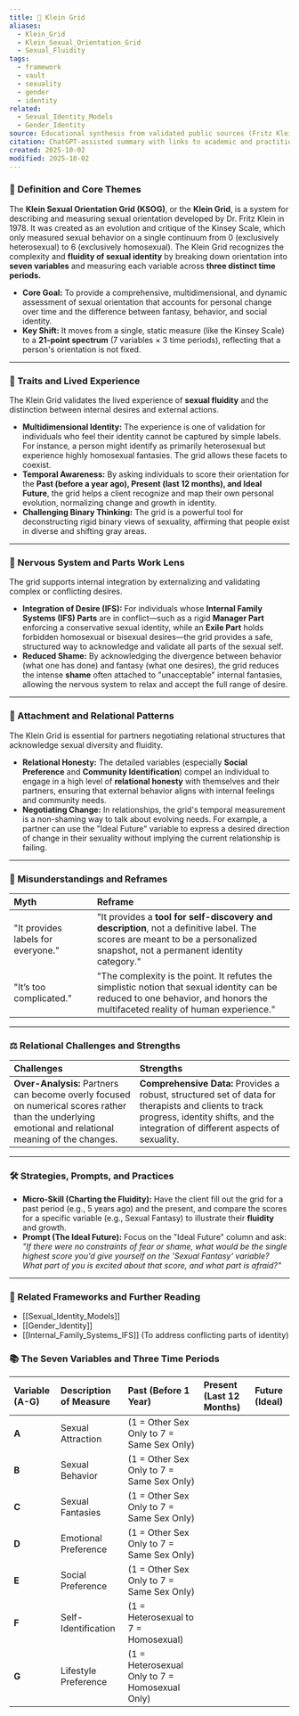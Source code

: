 ```yaml
---
title: 📏 Klein Grid
aliases:
  - Klein_Grid
  - Klein_Sexual_Orientation_Grid
  - Sexual_Fluidity
tags:
  - framework
  - vault
  - sexuality
  - gender
  - identity
related:
  - Sexual_Identity_Models
  - Gender_Identity
source: Educational synthesis from validated public sources (Fritz Klein's model)
citation: ChatGPT-assisted summary with links to academic and practitioner materials
created: 2025-10-02
modified: 2025-10-02
---
```

### 🧩 Definition and Core Themes

The **Klein Sexual Orientation Grid (KSOG)**, or the **Klein Grid**, is a system for describing and measuring sexual orientation developed by Dr. Fritz Klein in 1978. It was created as an evolution and critique of the Kinsey Scale, which only measured sexual behavior on a single continuum from 0 (exclusively heterosexual) to 6 (exclusively homosexual). The Klein Grid recognizes the complexity and **fluidity of sexual identity** by breaking down orientation into **seven variables** and measuring each variable across **three distinct time periods.**

-   **Core Goal:** To provide a comprehensive, multidimensional, and dynamic assessment of sexual orientation that accounts for personal change over time and the difference between fantasy, behavior, and social identity.
-   **Key Shift:** It moves from a single, static measure (like the Kinsey Scale) to a **21-point spectrum** (7 variables $\times$ 3 time periods), reflecting that a person's orientation is not fixed.

---

### 🌿 Traits and Lived Experience

The Klein Grid validates the lived experience of **sexual fluidity** and the distinction between internal desires and external actions.

-   **Multidimensional Identity:** The experience is one of validation for individuals who feel their identity cannot be captured by simple labels. For instance, a person might identify as primarily heterosexual but experience highly homosexual fantasies. The grid allows these facets to coexist.
-   **Temporal Awareness:** By asking individuals to score their orientation for the **Past (before a year ago), Present (last 12 months), and Ideal Future**, the grid helps a client recognize and map their own personal evolution, normalizing change and growth in identity.
-   **Challenging Binary Thinking:** The grid is a powerful tool for deconstructing rigid binary views of sexuality, affirming that people exist in diverse and shifting gray areas.

---

### 🧠 Nervous System and Parts Work Lens

The grid supports internal integration by externalizing and validating complex or conflicting desires.

-   **Integration of Desire (IFS):** For individuals whose **Internal Family Systems (IFS) Parts** are in conflict—such as a rigid **Manager Part** enforcing a conservative sexual identity, while an **Exile Part** holds forbidden homosexual or bisexual desires—the grid provides a safe, structured way to acknowledge and validate all parts of the sexual self.
-   **Reduced Shame:** By acknowledging the divergence between behavior (what one has done) and fantasy (what one desires), the grid reduces the intense **shame** often attached to "unacceptable" internal fantasies, allowing the nervous system to relax and accept the full range of desire.

---

### 💞 Attachment and Relational Patterns

The Klein Grid is essential for partners negotiating relational structures that acknowledge sexual diversity and fluidity.

-   **Relational Honesty:** The detailed variables (especially **Social Preference** and **Community Identification**) compel an individual to engage in a high level of **relational honesty** with themselves and their partners, ensuring that external behavior aligns with internal feelings and community needs.
-   **Negotiating Change:** In relationships, the grid's temporal measurement is a non-shaming way to talk about evolving needs. For example, a partner can use the "Ideal Future" variable to express a desired direction of change in their sexuality without implying the current relationship is failing.

---

### 🔄 Misunderstandings and Reframes

| Myth | Reframe |
| :--- | :--- |
| "It provides labels for everyone." | "It provides a **tool for self-discovery and description**, not a definitive label. The scores are meant to be a personalized snapshot, not a permanent identity category." |
| "It’s too complicated." | "The complexity is the point. It refutes the simplistic notion that sexual identity can be reduced to one behavior, and honors the multifaceted reality of human experience." |

---

### ⚖️ Relational Challenges and Strengths

| Challenges | Strengths |
| :--- | :--- |
| **Over-Analysis:** Partners can become overly focused on numerical scores rather than the underlying emotional and relational meaning of the changes. | **Comprehensive Data:** Provides a robust, structured set of data for therapists and clients to track progress, identity shifts, and the integration of different aspects of sexuality. |

---

### 🛠️ Strategies, Prompts, and Practices

-   **Micro-Skill (Charting the Fluidity):** Have the client fill out the grid for a past period (e.g., 5 years ago) and the present, and compare the scores for a specific variable (e.g., Sexual Fantasy) to illustrate their **fluidity** and growth.
-   **Prompt (The Ideal Future):** Focus on the "Ideal Future" column and ask: *"If there were no constraints of fear or shame, what would be the single highest score you'd give yourself on the 'Sexual Fantasy' variable? What part of you is excited about that score, and what part is afraid?"*

---

### 🔗 Related Frameworks and Further Reading

-   [[Sexual_Identity_Models]]
-   [[Gender_Identity]]
-   [[Internal_Family_Systems_IFS]] (To address conflicting parts of identity)

### 📚 The Seven Variables and Three Time Periods

| Variable (A-G) | Description of Measure | Past (Before 1 Year) | Present (Last 12 Months) | Future (Ideal) |
| :--- | :--- | :--- | :--- | :--- |
| **A** | Sexual Attraction | (1 = Other Sex Only to 7 = Same Sex Only) | | |
| **B** | Sexual Behavior | (1 = Other Sex Only to 7 = Same Sex Only) | | |
| **C** | Sexual Fantasies | (1 = Other Sex Only to 7 = Same Sex Only) | | |
| **D** | Emotional Preference | (1 = Other Sex Only to 7 = Same Sex Only) | | |
| **E** | Social Preference | (1 = Other Sex Only to 7 = Same Sex Only) | | |
| **F** | Self-Identification | (1 = Heterosexual to 7 = Homosexual) | | |
| **G** | Lifestyle Preference | (1 = Heterosexual Only to 7 = Homosexual Only) | | |